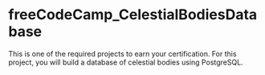 # freeCodeCamp_CelestialBodiesDatabase
This is one of the required projects to earn your certification. For this project, you will build a database of celestial bodies using PostgreSQL.
